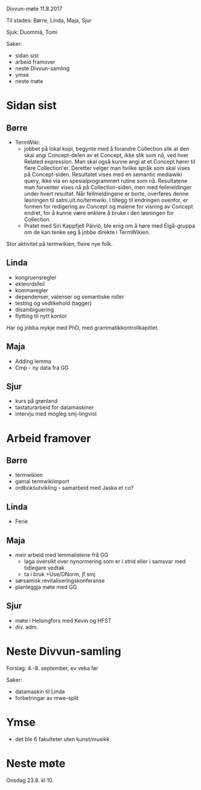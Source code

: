 Divvun-møte 11.8.2017

Til stades: Børre, Linda, Maja, Sjur

Sjuk: Duommá, Tomi

Saker:
* sidan sist
* arbeid framover
* neste Divvun-samling
* ymse
* neste møte

# Sidan sist

## Børre
* TermWiki: 
    - jobbet på lokal kopi, begynte med å forandre Collection slik at den skal angi
   Concept-delen av et Concept, ikke slik som nå, ved hver Related expression.
   Man skal også kunne angi at et Concept hører til flere Collection'er.
   Deretter velger man hvilke språk som skal vises på Concept-siden. Resultatet
   vises med en semantic mediawiki query, ikke via en spesialprogrammert rutine
   som nå. Resultatene man forventer vises nå på Collection-siden, men med
   feilmeldinger under hvert resultat. Når feilmeldingene er borte, overføres
   denne løsningen til satni.uit.no/termwiki.
   I tillegg til endringen ovenfor, er formen for redigering av Concept og
   malene for visning av Concept endret, for å kunne være enklere å bruke i den
   løsningen for Collection.
    - Pratet med Siri Kappfjell Päiviö, ble enig om å høre med Elgå-gruppa om de
   kan tenke seg å jobbe direkte i TermWikien.

Stor aktivitet på termwikien, fleire nye folk.

## Linda
* kongruensregler
* ekteordsfeil
* kommaregler
* dependenser, valenser og semantiske roller
* testing og vedlikehold (tagger)
* disambiguering
* flytting til nytt kontor

Har òg jobba mykje med PhD, med grammatikkontrollkapitlet.

## Maja
* Adding lemma 
* Cmp - ny data fra GG

## Sjur
* kurs på grønland
* tastaturarbeid for datamaskiner
* intervju med mogleg smj-lingvist

# Arbeid framover

## Børre
* termwikien
* gamal termwikiimport
* ordboksutvikling - samarbeid med Jaska et co?

## Linda
* Ferie

## Maja
* meir arbeid med lemmalistene frå GG
    - laga oversikt over nynormering som er i strid eller i samsvar med tidlegare
   vedtak
    - ta i bruk +Use/DNorm, jf smj
* sørsamisk revitaliseringskonferanse
* planleggja møte med GG

## Sjur
* møte i Helsingfors med Kevin og HFST
* div. adm.

# Neste Divvun-samling

Forslag: 4.-8. september, ev veka før

Saker:
* datamaskin til Linda
* forbetringar av mwe-split

# Ymse
* det ble 6 fakulteter uten kunst/musikk

# Neste møte
Onsdag 23.8. kl 10.
